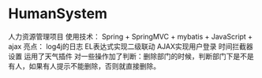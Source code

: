 # HumanSystem
人力资源管理项目
使用技术：
Spring + SpringMVC + mybatis + JavaScript + ajax
亮点： 
log4j的日志
EL表达式实现二级联动
AJAX实现用户登录
时间拦截器设置
运用了天气插件
对一些操作加了判断：删除部门的时候，判断部门下是不是有人，如果有人提示不能删除，否则就直接删除。

